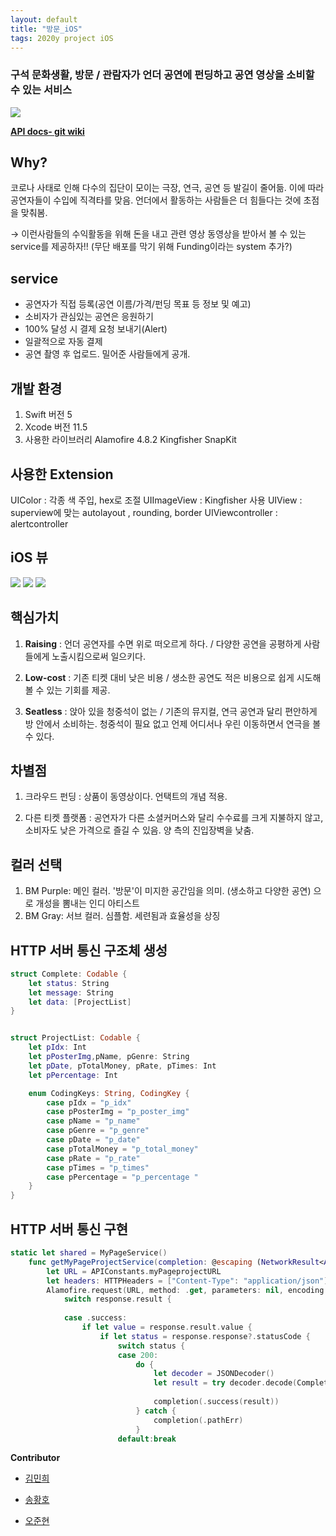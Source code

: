```yaml
---
layout: default
title: "방문_iOS"
tags: 2020y project iOS
---
```



### 구석 문화생활, 방문 / 관람자가 언더 공연에 펀딩하고 공연 영상을 소비할 수 있는 서비스

<img src="https://github.com/Soptkathon-26th-bangmoon/BangMoon-Server/blob/master/README_RES/logo.png">


**[API docs- git wiki](https://github.com/Soptkathon-26th-bangmoon/BangMoon-Server/wiki)**

## Why?

코로나 사태로 인해 다수의 집단이 모이는 극장, 연극, 공연 등 발길이 줄어듦. 이에 따라 공연자들이 수입에 직격타를 맞음. 언더에서 활동하는 사람들은 더 힘들다는 것에 초점을 맞춰봄.

→ 이런사람들의 수익활동을 위해 돈을 내고 관련 영상 동영상을 받아서 볼 수 있는 service를 제공하자!! (무단 배포를 막기 위해 Funding이라는 system 추가?)

## service

-   공연자가 직접 등록(공연 이름/가격/펀딩 목표 등 정보 및 예고)
-   소비자가 관심있는 공연은 응원하기
-   100% 달성 시 결제 요청 보내기(Alert)
-   일괄적으로 자동 결제
-   공연 촬영 후 업로드. 밀어준 사람들에게 공개.

개발 환경
------------
1. Swift 버전
   5
2. Xcode 버전
   11.5
3. 사용한 라이브러리
   Alamofire 4.8.2
   Kingfisher
   SnapKit

사용한 Extension
------------
   UIColor : 각종 색 주입, hex로 조절
   UIImageView : Kingfisher 사용
   UIView : superview에 맞는 autolayout , rounding, border
   UIViewcontroller : alertcontroller 

## iOS 뷰
<img src="https://github.com/Soptkathon-26th-bangmoon/BangMoon-Server/blob/master/README_RES/view1.png" >
<img src="https://github.com/Soptkathon-26th-bangmoon/BangMoon-Server/blob/master/README_RES/view2.png" >
<img src="https://github.com/Soptkathon-26th-bangmoon/BangMoon-Server/blob/master/README_RES/view3.png" >



## 핵심가치

1.  **Raising** : 
    언더 공연자를 수면 위로 떠오르게 하다. / 다양한 공연을 공평하게 사람들에게 노출시킴으로써 일으키다.
    
2.  **Low-cost** : 
    기존 티켓 대비 낮은 비용 / 생소한 공연도 적은 비용으로 쉽게 시도해볼 수 있는 기회를 제공.
    
3.  **Seatless** : 
    앉아 있을 청중석이 없는 / 기존의 뮤지컬, 연극 공연과 달리 편안하게 방 안에서 소비하는. 청중석이 필요 없고 언제 어디서나 우린 이동하면서 연극을 볼 수 있다.
    

## 차별점

1.  크라우드 펀딩 : 
    상품이 동영상이다. 언택트의 개념 적용.
    
2.  다른 티켓 플랫폼 : 
    공연자가 다른 소셜커머스와 달리 수수료를 크게 지불하지 않고, 소비자도 낮은 가격으로 즐길 수 있음. 양 측의 진입장벽을 낮춤.
    

## 컬러 선택

1.  BM Purple: 
    메인 컬러. '방문'이 미지한 공간임을 의미. (생소하고 다양한 공연) 으로 개성을 뽐내는 인디 아티스트
2.  BM Gray: 
    서브 컬러. 심플함. 세련됨과 효율성을 상징

## HTTP 서버 통신 구조체 생성
```swift
struct Complete: Codable {
    let status: String
    let message: String
    let data: [ProjectList]
}


struct ProjectList: Codable {
    let pIdx: Int
    let pPosterImg,pName, pGenre: String
    let pDate, pTotalMoney, pRate, pTimes: Int
    let pPercentage: Int

    enum CodingKeys: String, CodingKey {
        case pIdx = "p_idx"
        case pPosterImg = "p_poster_img"
        case pName = "p_name"
        case pGenre = "p_genre"
        case pDate = "p_date"
        case pTotalMoney = "p_total_money"
        case pRate = "p_rate"
        case pTimes = "p_times"
        case pPercentage = "p_percentage "
    }
}
```
## HTTP 서버 통신 구현
```swift
static let shared = MyPageService()
    func getMyPageProjectService(completion: @escaping (NetworkResult<Any>)->Void) {
        let URL = APIConstants.myPageprojectURL
        let headers: HTTPHeaders = ["Content-Type": "application/json"]
        Alamofire.request(URL, method: .get, parameters: nil, encoding: JSONEncoding.default, headers: headers).responseData { response in
            switch response.result {
                
            case .success:
                if let value = response.result.value {
                    if let status = response.response?.statusCode {
                        switch status {
                        case 200:
                            do {
                                let decoder = JSONDecoder()
                                let result = try decoder.decode(Complete.self, from: value)
                                
                                completion(.success(result))
                            } catch {
                                completion(.pathErr)
                            }
                        default:break

```

**Contributor**

- [김민희](https://github.com/xwoud)

- [송황호](https://github.com/Hwangho)

- [오준현](https://github.com/5anniversary) 
